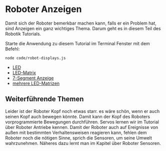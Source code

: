 # Roboter Anzeigen

Damit sich der Roboter bemerkbar machen kann, falls er ein Problem hat, sind Anzeigen ein ganz wichtiges Thema. Darum geht es in diesem Teil des Robotik Tutorials.

Starte die Anwendung zu diesem Tutorial  im Terminal Fenster mit dem Befehl: 

```node code/robot-displays.js```

* [LED](exercises/led "LED")
* [LED-Matrix](exercises/led-matrix "LED-Matrix")
* [7-Segment Anzeige](exercises/7-segment "7-Segment Anzeige")
* [mehrere LED-Matrizen](exercises/multi-led-matrix "mehrere LED-Matrizen")


## Weiterführende Themen

Leider ist der Roboter Kopf noch etwas starr. es wäre schön, wenn er auch seinen Kopf auch bewegen könnte. Damit kann der Kopf des Roboters vorprogrammierte Bewegungen durchführen. Servos lernen wir im Tutorial über Roboter Antriebe kennen. 
Damit der Roboter auch auf Ereignisse von außen mit bestimmten Verhaltensweisen reagieren kann, fehlen dem Roboter noch die nötigen Sinne, sprich die Sensoren, um seine Umwelt wahrzunehmen. Näheres dazu lernt man im Kapitel über Roboter Sensoren. 

